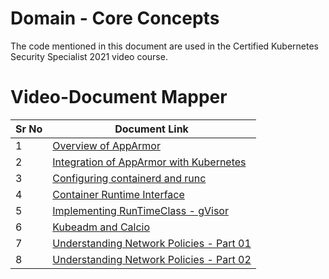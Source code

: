 # Domain - Core Concepts

The code mentioned in this document are used in the Certified Kubernetes Security Specialist 2021 video course.

# Video-Document Mapper

| Sr No | Document Link |
| ------ | ------ |
| 1 | [Overview of AppArmor][PlDa] |
| 2 | [Integration of AppArmor with Kubernetes][PlDb] |
| 3 | [Configuring containerd and runc][PlDc]
| 4 | [Container Runtime Interface][PlDd]
| 5 | [Implementing RunTimeClass - gVisor][PlDe] |
| 6 | [Kubeadm and Calcio][PlDf] |
| 7 | [Understanding Network Policies - Part 01][PlDg] |
| 8 | [Understanding Network Policies - Part 02][PlDh] |


   [PlDa]: <https://github.com/khanabid20/certified-kubernetes-security-specialist/blob/master/domain-4-system-hardening/apparmor.md>
   [PlDb]: <https://github.com/khanabid20/certified-kubernetes-security-specialist/blob/master/domain-4-system-hardening/apparmor-k8s.md>
   [PlDc]: <https://github.com/khanabid20/certified-kubernetes-security-specialist/blob/master/domain-4-system-hardening/oci.md>
   [PlDd]: <https://github.com/khanabid20/certified-kubernetes-security-specialist/blob/master/domain-4-system-hardening/kubeadm-containerd.md>

   [PlDe]: <https://github.com/khanabid20/certified-kubernetes-security-specialist/blob/master/domain-4-system-hardening/gvisor.md>

   [PlDf]: <https://github.com/khanabid20/certified-kubernetes-security-specialist/blob/master/domain-4-system-hardening/kubeadm-calico.md>
   [PlDg]: <https://github.com/khanabid20/certified-kubernetes-security-specialist/blob/master/domain-4-system-hardening/netpol.md>
   [PlDh]: <https://github.com/khanabid20/certified-kubernetes-security-specialist/blob/master/domain-4-system-hardening/netpol-02.md>
